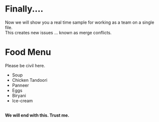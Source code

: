# Finally....
Now we will show you a real time sample for working as a team on a single file.
<br>
This creates new issues ... known as merge conflicts.
<br>
# Food Menu
Please be civil here.
<br>
* Soup
* Chicken Tandoori
* Panneer
* Eggs
* Biryani
* Ice-cream
<br>
<b>We will end with this. Trust me.</b>
